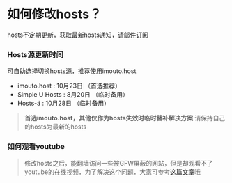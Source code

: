 

如何修改hosts？
=========================================

hosts不定期更新，获取最新hosts通知，[请邮件订阅](http://list.qq.com/cgi-bin/qf_invite?id=b6eb34388fd016582957d6e50d005146e24fe6b166ee66c0)

### Hosts源更新时间 ###
可自助选择切换hosts源，推荐使用imouto.host

 - imouto.host : 10月23日  （首选推荐）
 - Simple U Hosts : 8月20日  （临时备用）
 - Hosts-ä : 10月28日  （临时备用）

> **首选imouto.host，其他仅作为hosts失效时临时替补解决方案**
> 请保持自己的hosts为最新的hosts

### 如何观看youtube ###
> 修改hosts之后，能翻墙访问一些被GFW屏蔽的网站，但是却观看不了youtube的在线视频，为了解决这个问题，大家可参考[这篇文章](http://levi.cg.am/archives/3573)哦




